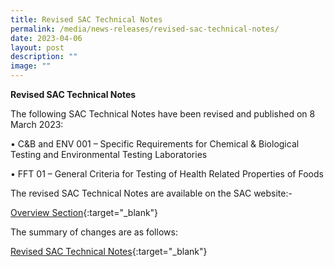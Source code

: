 ```yaml
---
title: Revised SAC Technical Notes
permalink: /media/news-releases/revised-sac-technical-notes/
date: 2023-04-06
layout: post
description: ""
image: ""
---
```

**Revised SAC Technical Notes**

The following SAC Technical Notes have been revised and published on 8 March 2023:

  •	C&amp;B and ENV 001 – Specific Requirements for Chemical &amp; Biological Testing and Environmental Testing Laboratories
  
  •	FFT 01 – General Criteria for Testing of Health Related Properties of Foods



The revised SAC Technical Notes are available on the SAC website:-

[Overview Section](/resources/sac-documents){:target="_blank"}

The summary of changes are as follows: 

[Revised SAC Technical Notes](/files/Documents/revised-sac-technical-notes.pdf){:target="_blank"}